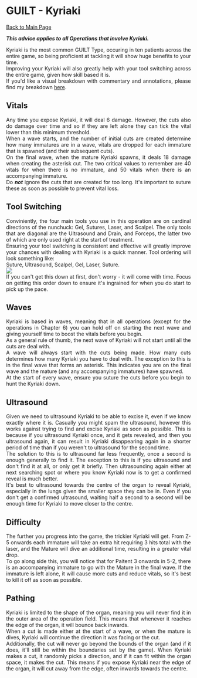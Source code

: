 <div align="justify">

# GUILT - Kyriaki

[Back to Main Page](../index.md)

***This advice applies to all Operations that involve Kyriaki.*** <br>

Kyriaki is the most common GUILT Type, occuring in ten patients across the entire game, so being proficient at tackling it will show huge benefits to your time.  <br>
Improving your Kyriaki will also greatly help with your tool switching across the entire game, given how skill based it is. <br>
If you'd like a visual breakdown with commentary and annotations, please find my breakdown [here](https://youtu.be/aUBpr10vhEo). <br>

## Vitals

Any time you expose Kyriaki, it will deal 6 damage. However, the cuts also do damage over time and so if they are left alone they can tick the vital lower than this minimum threshold. <br>
When a wave starts, and the number of initial cuts are created determine how many immatures are in a wave,  vitals are dropped for each immature that is spawned (and their subsequent cuts). <br>
On the final wave, when the mature Kyriaki spawns, it deals 18 damage when creating the asterisk cut. The two critical values to remember are 40 vitals for when there is no immature, and 50 vitals when there is an accompanying immature. <br>
Do ***not*** ignore the cuts that are created for too long. It's important to suture these as soon as possible to prevent vital loss. <br>

## Tool Switching

Conviniently, the four main tools you use in this operation are on cardinal directions of the nunchuck: Gel, Sutures, Laser, and Scalpel. The only tools that are diagonal are the Ultrasound and Drain, and Forceps, the latter two of which are only used right at the start of treatment. <br>
Ensuring your tool switching is consistent and effective will greatly improve your chances with dealing with Kyriaki is a quick manner. Tool ordering will look something like: <br>
Suture, Ultrasound, Scalpel, Gel, Laser, Suture. <br>
![](./img/kyriaki_toolSwitching.gif) <br>
If you can't get this down at first, don't worry - it will come with time. Focus on getting this order down to ensure it's ingrained for when you do start to pick up the pace. <br>

## Waves

Kyriaki is based in waves, meaning that in all operations (except for the operations in Chapter 6) you can hold off on starting the next wave and giving yourself time to boost the vitals before you begin. <br>
As a general rule of thumb, the next wave of Kyriaki will not start until all the cuts are deal with. <br>
A wave will always start with the cuts being made. How many cuts determines how many Kyriaki you have to deal with. The exception to this is in the final wave that forms an asterisk. This indicates you are on the final wave and the mature (and any accompanying immatures) have spawned. <br>
At the start of every wave, ensure you suture the cuts before you begin to hunt the Kyriaki down. <br>

## Ultrasound

Given we need to ultrasound Kyriaki to be able to excise it, even if we know exactly where it is. Casually you might spam the ultrasound, however this works against trying to find and excise Kyriaki as soon as possible. This is because if you ultrasound Kyriaki once, and it gets revealed, and then you ultrasound again, it can result in Kyriaki disappearing again in a shorter period of time than if you weren't to ultrasound for the second time. <br>
The solution to this is to ultrasound far less frequently, once a second is enough generally to find it. The exception to this is if you ultrasound and don't find it at all, or only get it briefly. Then ultrasounding again either at next searching spot or where you know Kyriaki now is to get a confirmed reveal is much better. <br>
It's best to ultrasound towards the centre of the organ to reveal Kyriaki, especially in the lungs given the smaller space they can be in. Even if you don't get a confirmed ultrasound, waiting half a second to a second will be enough time for Kyriaki to move closer to the centre. <br>

## Difficulty

The further you progress into the game, the trickier Kyriaki will get. From Z-5 onwards each immature will take an extra hit requiring 3 hits total with the laser, and the Mature will dive an additional time, resulting in a greater vital drop. <br>
To go along side this, you will notice that for Paitent 3 onwards in 5-2, there is an accompanying immature to go with the Mature in the final wave. If the immature is left alone, it will cause more cuts and reduce vitals, so it's best to kill it off as soon as possible. <br>

## Pathing

Kyriaki is limited to the shape of the organ, meaning you will never find it in the outer area of the operation field. This means that whenever it reaches the edge of the organ, it will bounce back inwards. <br>
When a cut is made either at the start of a wave, or when the mature is dives, Kyriaki will continue the direction it was facing or the cut. <br>
Additionally, the cut will never go beyond the bounds of the organ (and if it does, it'll still be within the boundaries set by the game). When Kyriaki makes a cut, it randomly picks a direction, and if it can fit within the organ space, it makes the cut. This means if you expose Kyriaki near the edge of the organ, it will cut away from the edge, often inwards towards the centre. <br>
